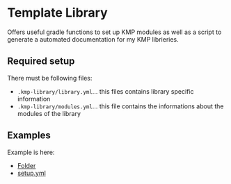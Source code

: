 # Template Library

Offers useful gradle functions to set up KMP modules as well as a script to generate a automated documentation for my KMP librieries.

## Required setup

There must be following files:

* `.kmp-library/library.yml`... this files contains library specific information
* `.kmp-library/modules.yml`... this file contains the informations about the modules of the library

## Examples

Example is here:

* [Folder](https://github.com/MFlisar/KotPreferences/tree/main/documentation)
* [setup.yml](https://github.com/MFlisar/KotPreferences/blob/main/documentation/setup.yml)